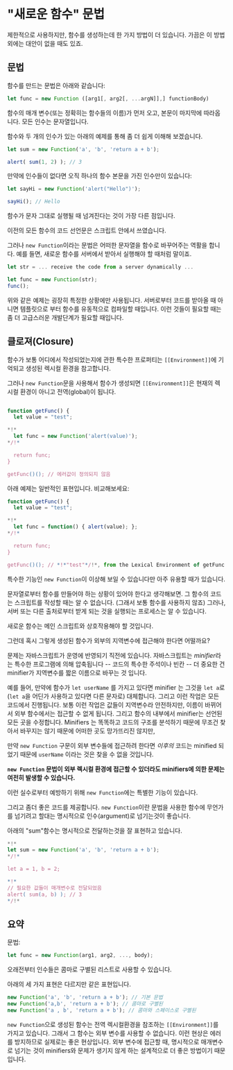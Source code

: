 
# "새로운 함수" 문법

제한적으로 사용하지만, 함수를 생성하는데 한 가지 방법이 더 있습니다. 가끔은 이 방법 외에는 대안이 없을 때도 있죠.

## 문법

함수를 만드는 문법은 아래와 같습니다:

```js
let func = new Function ([arg1[, arg2[, ...argN]],] functionBody)
```

함수의 매개 변수(또는 정확히는 함수들의 이름)가 먼저 오고, 본문이 마지막에 따라옵니다. 모든 인수는 문자열입니다. 

함수와 두 개의 인수가 있는 아래의 예제를 통해 좀 더 쉽게 이해해 보겠습니다.

```js run
let sum = new Function('a', 'b', 'return a + b'); 

alert( sum(1, 2) ); // 3
```

만약에 인수들이 없다면 오직 하나의 함수 본문을 가진 인수만이 있습니다:

```js run
let sayHi = new Function('alert("Hello")');

sayHi(); // Hello
```

함수가 문자 그대로 실행될 때 넘겨진다는 것이 가장 다른 점입니다.

이전의 모든 함수의 코드 선언문은 스크립트 안에서 쓰였습니다.

그러나 `new Function`이라는 문법은 어떠한 문자열을 함수로 바꾸어주는 역활을 합니다. 예를 들면, 새로운 함수를 서버에서 받아서 실행해야 할 때처럼 말이죠.

```js
let str = ... receive the code from a server dynamically ...

let func = new Function(str);
func();
```

위와 같은 예제는 굉장히 특정한 상황에만 사용됩니다. 서버로부터 코드를 받아올 때 아니면 템플릿으로 부터 함수를 유동적으로 컴파일할 때입니다. 이런 것들이 필요할 때는 좀 더 고급스러운 개발단계가 필요할 때입니다.

## 클로져(Closure)

함수가 보통 어디에서 작성되었는지에 관한 특수한 프로퍼티는 `[[Environment]]`에 기억되고 생성된 렉시컬 환경을 참고합니다.

그러나 `new Function`문을 사용해서 함수가 생성되면 `[[Environment]]`은 현재의 렉시컬 환경이 아니고 전역(global)이 됩니다.

```js run

function getFunc() {
  let value = "test";

*!*
  let func = new Function('alert(value)');
*/!*

  return func;
}

getFunc()(); // 에러값이 정의되지 않음
```

아래 예제는 일반적인 표현입니다. 비교해보세요:

```js run 
function getFunc() {
  let value = "test";

*!*
  let func = function() { alert(value); };
*/!*

  return func;
}

getFunc()(); // *!*"test"*/!*, from the Lexical Environment of getFunc
```

특수한 기능인 `new Function`이 이상해 보일 수 있습니다만 아주 유용할 때가 있습니다.

문자열로부터 함수를 만들어야 하는 상황이 있어야 한다고 생각해보면. 그 함수의 코드는 스크립트를 작성할 때는 알 수 없습니다. (그래서 보통 함수를 사용하지 않죠) 그러나, 서버 또는 다른 출처로부터 받게 되는 것을 실행되는 프로세스는 알 수 있습니다.

새로운 함수는 메인 스크립트와 상호작용해야 할 것입니다.

그런데 혹시 그렇게 생성된 함수가 외부의 지역변수에 접근해야 한다면 어떨까요?

문제는 자바스크립트가 운영에 반영되기 직전에 있습니다. 자바스크립트는 *minifier*라는 특수한 프로그램에 의해 압축됩니다 -- 코드의 특수한 주석이나 빈칸 -- 더 중요한 건 minifier가 지역변수를 짧은 이름으로 바꾸는 것 입니다.

예를 들어, 만약에 함수가 `let userName` 를 가지고 있다면 minifier 는 그것을 `let a`로 (`let a`을 어딘가 사용하고 있다면 다른 문자로) 대체합니다. 그리고 이런 작업은 모든 코드에서 진행됩니다. 보통 이런 작업은 값들이 지역변수라 안전하지만, 이름이 바뀌어서 외부 함수에서는 접근할 수 없게 됩니다. 그리고 함수의 내부에서 minifier는 선언된 모든 곳을 수정합니다. Minifiers 는 똑똑하고 코드의 구조를 분석하기 때문에 무조건 찾아서 바꾸지는 않기 때문에 어떠한 곳도 망가뜨리진 않지만,

만약 `new Function` 구문이 외부 변수들에 접근하려 한다면 *이후의* 코드는 minified 되었기 때문에 `userName` 이라는 것은 찾을 수 없을 것입니다. 

**`new Function` 문법이 외부 렉시컬 환경에 접근할 수 있더라도 minifiers에 의한 문제는 여전히 발생할 수 있습니다.**

이런 실수로부터 예방하기 위해 `new Function`에는 특별한 기능이 있습니다.

그리고 좀더 좋은 코드를 제공합니다. `new Function`이란 문법을 사용한 함수에 무언가를 넘기려고 할대는 명시적으로 인수(argument)로 넘기는것이 좋습니다.

아래의 "sum"함수는 명시적으로 전달하는것을 잘 표현하고 있습니다.

```js run 
*!*
let sum = new Function('a', 'b', 'return a + b');
*/!*

let a = 1, b = 2;

*!*
// 필요한 값들이 매개변수로 전달되었음
alert( sum(a, b) ); // 3
*/!*
```

## 요약

문법:

```js
let func = new Function(arg1, arg2, ..., body);
```

오래전부터 인수들은 콤마로 구별된 리스트로 사용할 수 있습니다.

아래의 세 가지 표현은 다르지만 같은 표현입니다.

```js 
new Function('a', 'b', 'return a + b'); // 기본 문법
new Function('a,b', 'return a + b'); // 콤마로 구별된
new Function('a , b', 'return a + b'); // 콤마와 스페이스로 구별된
```

`new Function`으로 생성된 함수는 전역 렉시컬환경을 참조하는 `[[Environment]]`를 가지고 있습니다. 그래서 그 함수는 외부 변수를 사용할 수 없습니다. 이런 현상은 에러를 방지하므로 실제로는 좋은 현상입니다. 외부 변수에 접근할 때, 명시적으로 매개변수로 넘기는 것이 minifiers와 문제가 생기지 않게 하는 설계적으로 더 좋은 방법이기 때문입니다.
